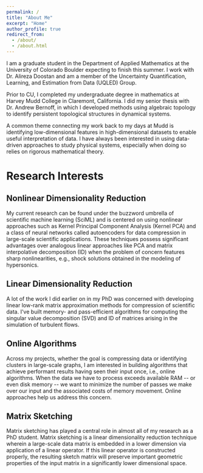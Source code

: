 ```yaml
---
permalink: /
title: "About Me"
excerpt: "Home"
author_profile: true
redirect_from: 
  - /about/
  - /about.html
---
```


I am a graduate student in the Department of Applied Mathematics at the University of Colorado Boulder expecting to finish this summer. I work with Dr. Alireza Doostan and am a member of the Uncertainty Quantification, Learning, and Estimation from Data (UQLED) Group. 

Prior to CU, I completed my undergraduate degree in mathematics at Harvey Mudd College in Claremont, California. I did my senior thesis with Dr. Andrew Bernoff, in which I developed methods using algebraic topology to identify persistent topological structures in dynamical systems.  

A common theme connecting my work back to my days at Mudd is identifying low-dimensional features in high-dimensional datasets to enable useful interpretation of data. I have always been interested in using data-driven approaches to study physical systems, especially when doing so relies on rigorous mathematical theory. 

Research Interests 
======

Nonlinear Dimensionality Reduction 
------

My current research can be found under the buzzword umbrella of scientific machine learning (SciML) and is centered on using nonlinear approaches such as Kernel Principal Component Analysis (Kernel PCA) and a class of neural networks called autoencoders for data compression in large-scale scientific applications. These techniques possess significant advantages over analogous linear approaches like PCA and matrix interpolative decomposition (ID) when the problem of concern features sharp nonlinearities, e.g., shock solutions obtained in the modeling of hypersonics.

Linear Dimensionality Reduction 
------

A lot of the work I did earlier on in my PhD was concerned with developing linear low-rank matrix approximation methods for compression of scientific data. I've built memory- and pass-efficient algorithms for computing the singular value decomposition (SVD) and ID of matrices arising in the simulation of turbulent flows. 

Online Algorithms 
------

Across my projects, whether the goal is compressing data or identifying clusters in large-scale graphs, I am interested in building algorithms that achieve performant results having seen their input once, i.e., online algorithms. When the data we have to process exceeds available RAM -- or even disk memory -- we want to minimize the number of passes we make over our input and the associated costs of memory movement. Online approaches help us address this concern.



Matrix Sketching
------

Matrix sketching has played a central role in almost all of my research as a PhD student. Matrix sketching is a linear dimensionality reduction technique wherein a large-scale data matrix is embedded in a lower dimension via application of a linear operator. If this linear operator is constructed properly, the resulting sketch matrix will preserve important geometric properties of the input matrix in a significantly lower dimensional space. 
